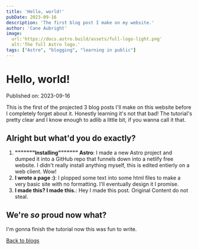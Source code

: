 ```yaml
---
title: 'Hello, world!'
pubDate: 2023-09-16
description: 'The first blog post I make on my website.'
author: 'Cane Aubright'
image:
  url:'https://docs.astro.build/assets/full-logo-light.png'
  alt:'The full Astro logo.'
tags: ["Astro", "blogging", "learning in public"]
---
```


# Hello, world!

Published on: 2023-09-16

This is the first of the projected 3 blog posts I'll make on this website before I completely forget about it. Honestly learning it's not that bad! The tutorial's pretty clear and I know enough to adlib a little bit, if you wanna call it that.

## Alright but what'd you do exactly?

1. **"""""""Installing""""""" Astro**: I made a new Astro project and dumped it into a GitHub repo that funnels down into a netlify free website. I didn't really install anything myself, this is edited entierly on a web client. Wow!
2. **I wrote a page :)**: I plopped some text into some html files to make a very basic site with no formatting. I'll eventually design it I promise.
3. **I made this? I made this.**: Hey I made this post. Original Content do not steal.

## We're _so_ proud now what?

I'm gonna finish the tutorial now this was fun to write.

<a href="/blog/">Back to blogs</a>
